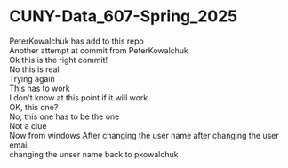 # CUNY-Data_607-Spring_2025

PeterKowalchuk has add to this repo   
Another attempt at commit from PeterKowalchuk   
Ok this is the right commit!   
No this is real   
Trying again    
This has to work    
I don't know at this point if it will work     
OK, this one?    
No, this one has to be the one    
Not a clue    
Now from windows
After changing the user name
after changing the user email     
changing the unser name back to pkowalchuk       
